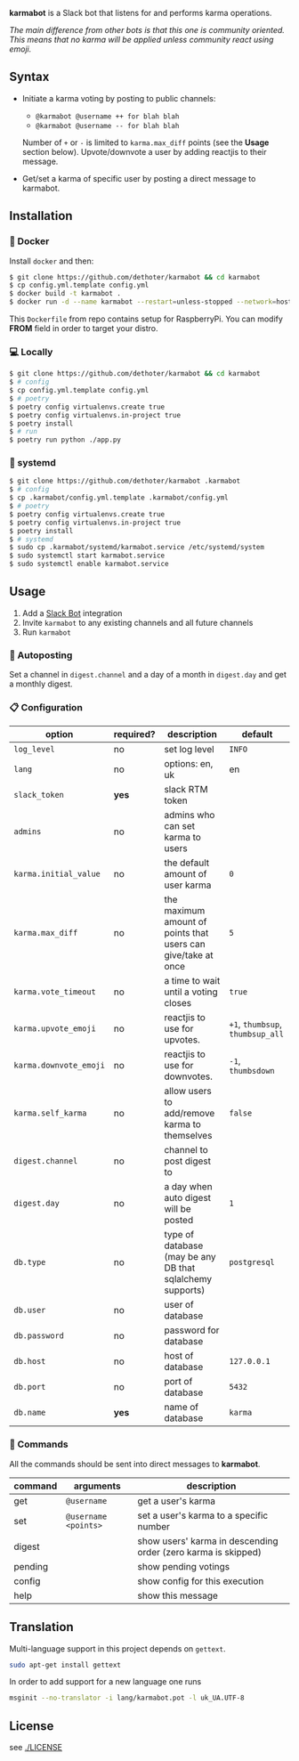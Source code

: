 
**karmabot** is a Slack bot that listens for and performs karma operations.

*The main difference from other bots is that this one is community oriented.
This means that no karma will be applied unless community react using emoji.*

## Syntax

- Initiate a karma voting by posting to public channels:
  - `@karmabot @username ++ for blah blah`
  - `@karmabot @username -- for blah blah`

  Number of `+` or `-` is limited to `karma.max_diff` points (see the **Usage** section below).
  Upvote/downvote a user by adding reactjis to their message.

- Get/set a karma of specific user by posting a direct message to karmabot.

## Installation

### 🐳 Docker

Install `docker` and then:

```sh
$ git clone https://github.com/dethoter/karmabot && cd karmabot
$ cp config.yml.template config.yml
$ docker build -t karmabot .
$ docker run -d --name karmabot --restart=unless-stopped --network=host -it karmabot
```

This `Dockerfile` from repo contains setup for RaspberryPi.
You can modify **FROM** field in order to target your distro.

### 💻 Locally

```sh
$ git clone https://github.com/dethoter/karmabot && cd karmabot
$ # config
$ cp config.yml.template config.yml
$ # poetry
$ poetry config virtualenvs.create true
$ poetry config virtualenvs.in-project true
$ poetry install
$ # run
$ poetry run python ./app.py
```

### 📝 systemd

```sh
$ git clone https://github.com/dethoter/karmabot .karmabot
$ # config
$ cp .karmabot/config.yml.template .karmabot/config.yml
$ # poetry
$ poetry config virtualenvs.create true
$ poetry config virtualenvs.in-project true
$ poetry install
$ # systemd
$ sudo cp .karmabot/systemd/karmabot.service /etc/systemd/system
$ sudo systemctl start karmabot.service
$ sudo systemctl enable karmabot.service
```


## Usage

1. Add a [Slack Bot](https://api.slack.com/bot-users) integration
2. Invite `karmabot` to any existing channels and all future channels
3. Run `karmabot`

### 📆 Autoposting

Set a channel in `digest.channel` and a day of a month in `digest.day` and get a monthly digest.


### 📋 Configuration

| option                      | required? | description                              | default                          |
| --------------------------- | --------- | ---------------------------------------- | -------------------------------- |
| `log_level`                 | no        | set log level                            | `INFO`                           |
| `lang`                  | no        | options: en, uk                          | en                               |
| `slack_token`           | **yes**   | slack RTM token                          |                                  |
| `admins`                | no        | admins who can set karma to users        |                                  |
| `karma.initial_value`       | no        | the default amount of user karma         | `0`                              |
| `karma.max_diff`            | no        | the maximum amount of points that users can give/take at once | `5`         |
| `karma.vote_timeout`        | no        | a time to wait until a voting closes     | `true`                           |
| `karma.upvote_emoji`        | no        | reactjis to use for upvotes.             | `+1`, `thumbsup`, `thumbsup_all` |
| `karma.downvote_emoji`      | no        | reactjis to use for downvotes.           | `-1`, `thumbsdown`               |
| `karma.self_karma`          | no        | allow users to add/remove karma to themselves | `false`                     |
| `digest.channel`         | no        | channel to post digest to                |                                  |
| `digest.day`             | no        | a day when auto digest will be posted    | `1`                              |
| `db.type`                   | no        | type of database (may be any DB that sqlalchemy supports) | `postgresql`    |
| `db.user`                   | no        | user of database                         |                                  |
| `db.password`               | no        | password for database                    |                                  |
| `db.host`                   | no        | host of database                         | `127.0.0.1`                      |
| `db.port`                   | no        | port of database                         | `5432`                           |
| `db.name`                   | **yes**   | name of database                         | `karma`                          |


### 📖 Commands

All the commands should be sent into direct messages to **karmabot**.

| command   | arguments                       | description                             |
| --------- | ------------------------------- | --------------------------------------- |
| get       | `@username`                     | get a user's karma                      |
| set       | `@username <points>`            | set a user's karma to a specific number |
| digest    |                                 | show users' karma in descending order (zero karma is skipped)|
| pending   |                                 | show pending votings                    |
| config    |                                 | show config for this execution          |
| help      |                                 | show this message                       |


## Translation

Multi-language support in this project depends on `gettext`.

```sh
sudo apt-get install gettext
```

In order to add support for a new language one runs

```sh
msginit --no-translator -i lang/karmabot.pot -l uk_UA.UTF-8
```

## License

see [./LICENSE](/LICENSE)
